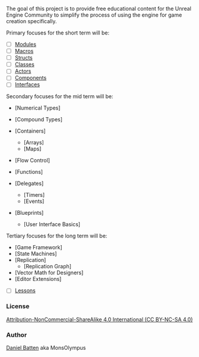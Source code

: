 The goal of this project is to provide free educational content for the Unreal Engine Community to simplify the process of using the engine for game creation specifically.

Primary focuses for the short term will be:
- [ ] [Modules](References/Modules.md)
- [ ] [Macros](References/Macros.md)
- [ ] [Structs](References/Structs.md)
- [ ] [Classes](References/Classes.md)
- [ ] [Actors](References/Actors.md)
- [ ] [Components](References/Components.md)
- [ ] [Interfaces](References/Interfaces.md)

Secondary focuses for the mid term will be:
* [Numerical Types]
* [Compound Types]
* [Containers]
  * [Arrays]
  * [Maps]
* [Flow Control]
* [Functions]
* [Delegates]
  * [Timers]
  * [Events]

* [Blueprints]
  * [User Interface Basics]

Tertiary focuses for the long term will be:
* [Game Framework]
* [State Machines]
* [Replication]
  * [Replication Graph]
* [Vector Math for Designers]
* [Editor Extensions]

- [ ] [Lessons](Lessons/Contents.md)

### License
[Attribution-NonCommercial-ShareAlike 4.0 International (CC BY-NC-SA 4.0)](https://creativecommons.org/licenses/by-nc-sa/4.0/)

### Author
[Daniel Batten](https://www.linkedin.com/in/danielbatten/) aka MonsOlympus
